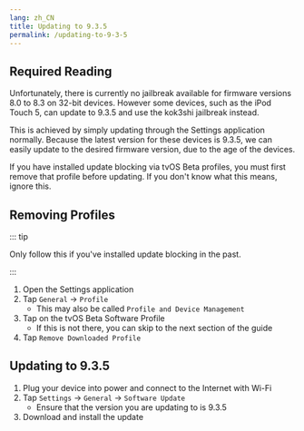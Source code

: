 ```yaml
---
lang: zh_CN
title: Updating to 9.3.5
permalink: /updating-to-9-3-5
---
```


## Required Reading

Unfortunately, there is currently no jailbreak available for firmware versions 8.0 to 8.3 on 32-bit devices. However some devices, such as the iPod Touch 5, can update to 9.3.5 and use the kok3shi jailbreak instead.

This is achieved by simply updating through the Settings application normally. Because the latest version for these devices is 9.3.5, we can easily update to the desired firmware version, due to the age of the devices.

If you have installed update blocking via tvOS Beta profiles, you must first remove that profile before updating. If you don't know what this means, ignore this.

## Removing Profiles

::: tip

Only follow this if you've installed update blocking in the past.

:::

1. Open the Settings application
1. Tap `General` -> `Profile`
    - This may also be called `Profile and Device Management`
1. Tap on the tvOS Beta Software Profile
    - If this is not there, you can skip to the next section of the guide
1. Tap `Remove Downloaded Profile`

## Updating to 9.3.5

1. Plug your device into power and connect to the Internet with Wi-Fi
1. Tap `Settings` -> `General` -> `Software Update`
    - Ensure that the version you are updating to is 9.3.5
1. Download and install the update